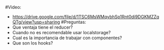 #Video:
- https://drive.google.com/file/d/1TSC6MsWMqybhSp1Rnt0di9DGKMZZqQTg/view?usp=sharing
#Preguntas:
- Que ventaja tiene el reducer?
- Cuando no es recomendable usar localstorage?
- Cual es la importancia de trabajar con componentes?
- Que son los hooks?

